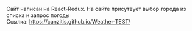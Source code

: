 Сайт написан на React-Redux. На сайте присутвует выбор города из списка и запрос погоды\
Ссылка: https://canzitis.github.io/Weather-TEST/
